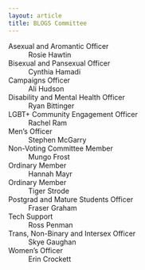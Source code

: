 ```yaml
---
layout: article
title: BLOGS Committee
---
```


<dl>

<dt>Asexual and Aromantic Officer</dt>           <dd>Rosie Hawtin</dd>
<dt>Bisexual and Pansexual Officer</dt>          <dd>Cynthia Hamadi</dd>
<dt>Campaigns Officer</dt>                       <dd>Ali Hudson</dd>
<dt>Disability and Mental Health Officer</dt>    <dd>Ryan Bittinger</dd>
<dt>LGBT+ Community Engagement Officer</dt>      <dd>Rachel Ram</dd>
<dt>Men’s Officer</dt>                           <dd>Stephen McGarry</dd>
<dt>Non-Voting Committee Member</dt>             <dd>Mungo Frost</dd>
<dt>Ordinary Member</dt>                         <dd>Hannah Mayr</dd>
<dt>Ordinary Member</dt>                         <dd>Tiger Strode</dd>
<dt>Postgrad and Mature Students Officer</dt>    <dd>Fraser Graham</dd>
<dt>Tech Support</dt>                            <dd>Ross Penman</dd>
<dt>Trans, Non-Binary and Intersex Officer</dt>  <dd>Skye Gaughan </dd>
<dt>Women’s Officer</dt>                         <dd>Erin Crockett</dd>

</dl>
